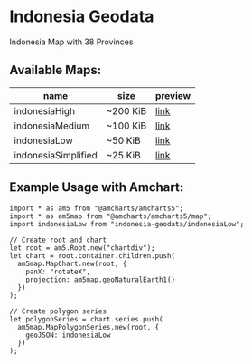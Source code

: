 # Indonesia Geodata

Indonesia Map with 38 Provinces

## Available Maps:
|name|size|preview|
|---|---|---|
|indonesiaHigh|~200 KiB|[link](https://geojson.io/#id=github:stoikal/indonesia-geodata/blob/main/json/indonesiaHigh.json&map=4/-4/119)|
|indonesiaMedium|~100 KiB|[link](https://geojson.io/#id=github:stoikal/indonesia-geodata/blob/main/json/indonesiaMedium.json&map=4/-4/119)|
|indonesiaLow|~50 KiB|[link](https://geojson.io/#id=github:stoikal/indonesia-geodata/blob/main/json/indonesiaLow.json&map=4/-4/119)|
|indonesiaSimplified|~25 KiB|[link](https://geojson.io/#id=github:stoikal/indonesia-geodata/blob/main/json/indonesiaSimplified.json&map=4/-4/119)|


## Example Usage with Amchart:
```
import * as am5 from "@amcharts/amcharts5";
import * as am5map from "@amcharts/amcharts5/map";
import indonesiaLow from "indonesia-geodata/indonesiaLow";

// Create root and chart
let root = am5.Root.new("chartdiv"); 
let chart = root.container.children.push(
  am5map.MapChart.new(root, {
    panX: "rotateX",
    projection: am5map.geoNaturalEarth1()
  })
);

// Create polygon series
let polygonSeries = chart.series.push(
  am5map.MapPolygonSeries.new(root, {
    geoJSON: indonesiaLow
  })
);
```

